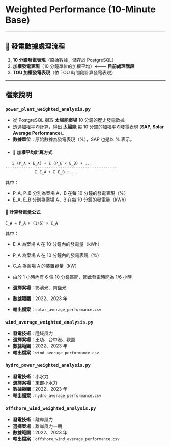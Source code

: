 # Weighted Performance (10-Minute Base)


---
## 📌 發電數據處理流程
1. **10 分鐘發電表現**（原始數據，儲存於 PostgreSQL）
2. **加權發電表現**（10 分鐘單位的加權平均）<--- **目前處理階段**
3. **TOU 加權發電表現**（依 TOU 時間段計算發電表現）

---
## 檔案說明
###  `power_plant_weighted_analysis.py`
- 從 PostgreSQL 擷取 **太陽能案場** 10 分鐘的歷史發電數據。
- 透過加權平均計算，得出 **太陽能** 每 10 分鐘的加權平均發電表現 (**SAP, Solar Average Performance**)。
- **數據單位**：原始數據為發電表現（%），SAP 也是以 % 表示。
- #### 📌 加權平均計算方式

```
   Σ (P_A × E_A) + Σ (P_B × E_B) + ...
-------------------------------------------------
             Σ E_A + Σ E_B + ...
```

其中：
- P_A, P_B 分別為案場 A、B 在每 10 分鐘的發電表現（%）
- E_A, E_B 分別為案場 A、B 在每 10 分鐘的發電量（kWh）

#### 📌 計算發電量公式

```
E_A = P_A × (1/6) × C_A
```

其中：
- E_A 為案場 A 在 10 分鐘內的發電量（kWh）
- P_A 為案場 A 在 10 分鐘內的發電表現（%）
- C_A 為案場 A 的裝置容量（kW）
- 由於 1 小時內有 6 個 10 分鐘區間，因此發電時間為 1/6 小時

- **選擇案場**：彰濱光、南鹽光
- **數據範圍**：2022、2023 年
- **輸出檔案**：`solar_average_performance.csv`

###  `wind_average_weighted_analysis.py`
- **發電技術**：陸域風力
- **選擇案場**：王功、台中港、觀園
- **數據範圍**：2022、2023 年
- **輸出檔案**：`wind_average_performance.csv`

###  `hydro_power_weighted_analysis.py`
- **發電技術**：小水力
- **選擇案場**：東部小水力
- **數據範圍**：2022、2023 年
- **輸出檔案**：`hydro_average_performance.csv`

###  `offshore_wind_weighted_analysis.py`
- **發電技術**：離岸風力
- **選擇案場**：離岸風力一期
- **數據範圍**：2022、2023 年
- **輸出檔案**：`offshore_wind_average_performance.csv`



